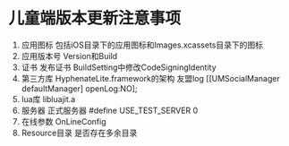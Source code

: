 # 儿童端版本更新注意事项

1. 应用图标
    包括iOS目录下的应用图标和Images.xcassets目录下的图标
2. 应用版本号
    Version和Build
3. 证书
    发布证书 BuildSetting中修改CodeSigningIdentity
4. 第三方库
    HyphenateLite.framework的架构
    友盟log [[UMSocialManager defaultManager] openLog:NO];
5. lua库
    libluajit.a
6. 服务器
    正式服务器 #define USE_TEST_SERVER 0
7. 在线参数
    OnLineConfig
8. Resource目录
    是否存在多余目录
